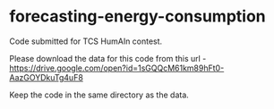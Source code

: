 # forecasting-energy-consumption
Code submitted for TCS HumAIn contest.

Please download the data for this code from this url - https://drive.google.com/open?id=1sGQQcM61km89hFt0-AazGOYDkuTg4uF8 

Keep the code in the same directory as the data.
